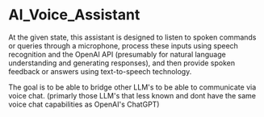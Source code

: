 # AI_Voice_Assistant


At the given state, this assistant is designed to listen to spoken commands or queries through a microphone, process these inputs using speech recognition and the OpenAI API (presumably for natural language understanding and generating responses), and then provide spoken feedback or answers using text-to-speech technology.

The goal is to be able to bridge other LLM's to be able to communicate via voice chat. (primarly those LLM's that less known and dont have the same voice chat capabilities as OpenAI's ChatGPT)